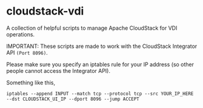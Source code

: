 # cloudstack-vdi
A collection of helpful scripts to manage Apache CloudStack for VDI operations.

IMPORTANT: These scripts are made to work with the CloudStack Integrator API ``(Port 8096)``. 

Please make sure you specify an iptables rule for your IP address (so other people cannot access the Integrator API).

Something like this,

``iptables --append INPUT --match tcp --protocol tcp --src YOUR_IP_HERE --dst CLOUDSTACK_UI_IP --dport 8096 --jump ACCEPT``
